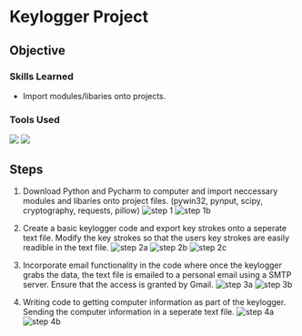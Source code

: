 # Keylogger Project

## Objective


### Skills Learned
- Import modules/libaries onto projects.
### Tools Used
<img src="https://img.shields.io/badge/-Python-3776AB?&style=for-the-badge&logo=python&logoColor=white" />
<img src="https://img.shields.io/badge/-PyCharm-000000?&style=for-the-badge&logo=pycharm&logoColor=white" />


## Steps
1. Download Python and Pycharm to computer and import neccessary modules and libaries onto project files. (pywin32, pynput, scipy, cryptography, requests, pillow)
![step 1](https://github.com/user-attachments/assets/e2841bbc-6c9d-47b0-9869-964b381d6995)
![step 1b](https://github.com/user-attachments/assets/68586074-12d4-4488-b0fc-2b761ebadeb2)

2. Create a basic keylogger code and export key strokes onto a seperate text file. Modify the key strokes so that the users key strokes are easily readible in the text file. 
![step 2a](https://github.com/user-attachments/assets/2c4f3407-e199-4743-b8b7-b0ae7bf1d9ea)
![step 2b](https://github.com/user-attachments/assets/9998668e-2e3f-4079-82bc-61a1640ae728)
![step 2c](https://github.com/user-attachments/assets/1d8fcb25-a2fa-4848-ac26-56eab25d9e26)

3. Incorporate email functionality in the code where once the keylogger grabs the data, the text file is emailed to a personal email using a SMTP server. Ensure that the access is granted by Gmail. 
![step 3a](https://github.com/user-attachments/assets/cc17ccfd-958d-4493-8408-760e15649b96)
![step 3b](https://github.com/user-attachments/assets/a34ec717-0d6b-4448-8fd5-a0c74f7ecd38)

4. Writing code to getting computer information as part of the keylogger. Sending the computer information in a seperate text file.
![step 4a](https://github.com/user-attachments/assets/93ebbe5a-bed0-4757-a549-95b221b23374)
![step 4b](https://github.com/user-attachments/assets/986ceaf3-e59f-4746-8985-52b1bed29f97)












